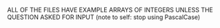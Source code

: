 ALL OF THE FILES HAVE EXAMPLE ARRAYS OF INTEGERS UNLESS THE QUESTION ASKED FOR INPUT
(note to self: stop using PascalCase)
